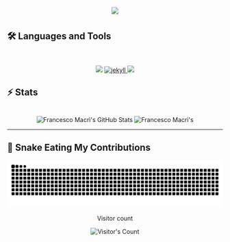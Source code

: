 <h1 align="center">
    <img src="https://readme-typing-svg.herokuapp.com/?font=Inter&size=43&center=true&vCenter=true&width=500&height=70&color=4493F8&duration=4000&lines=Hi+There!+👋;+I'm+Francesco+Macrì.;" />
</h1>


## 🛠️ Languages and Tools

<br>

<p align="center">
  <img src="https://skillicons.dev/icons?i=python,octave,matlab,r,latex" />
  <a href="https://jekyllrb.com/" target="_blank" rel="noreferrer"> <img src="https://www.vectorlogo.zone/logos/jekyllrb/jekyllrb-icon.svg" alt="jekyll" width="40" height="40"/> </a>
  <img src="https://skillicons.dev/icons?i=vscode,html,css,javascript" />
</p>


## ⚡️ Stats

<br>

<div align=center>
  <img width=390 src="https://github-readme-stats.vercel.app/api?username=francescomacri&theme=transparent&count_private=true&show_icons=true&rank_icon=github&locale=en" alt="Francesco Macrì's GitHub Stats" />
  <img width=390 src="https://github-readme-streak-stats.herokuapp.com/?user=francescomacri&theme=transparent&count_private=true&border_radius=10&locale=en" alt="Francesco Macrì's" />
  <!--
  <img width=325 src="https://github-readme-stats.vercel.app/api/top-langs?username=francescomacri&theme=transparent&layout=donut&hide=css&langs_count=8&border_radius=10&show_icons=true&locale=en" alt="Francesco Macrì's Most Used Languages" />
  -->
</div>

<hr>

##  🐍  Snake Eating My Contributions

![Snake Animation](https://github.com/francescomacri/francescomacri/blob/manual-run-output/docker/github-contribution-grid-snake-dark.svg)

<div align="center"> 
  <p>Visitor count</p>
  <img src="https://profile-counter.glitch.me/{USERNAME}/count.svg" alt="Visitor's Count" />
</div>


<!--
**francescomacri/francescomacri** is a ✨ _special_ ✨ repository because its `README.md` (this file) appears on your GitHub profile.

Here are some ideas to get you started:

- 🔭 I’m currently working on ...
- 🌱 I’m currently learning ...
- 👯 I’m looking to collaborate on ...
- 🤔 I’m looking for help with ...
- 💬 Ask me about ...
- 📫 How to reach me: ...
- 😄 Pronouns: ...
- ⚡ Fun fact: ...
-->
